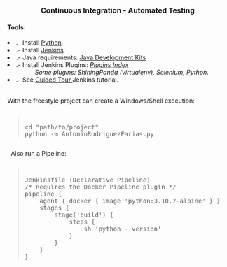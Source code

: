 <h3 align="center"> Continuous Integration - Automated Testing </h3>
<h4> Tools: </h4>
<li> .- Install  <a href="https://www.python.org/downloads/"> Python </a></li>
<li> .- Install  <a href="https://www.jenkins.io/doc/book/installing/"> Jenkins  </a></li>
<li> .- Java requirements: <a href="https://www.jenkins.io/doc/administration/requirements/java/"> Java Development Kits </a></li>
<li> .- Install Jenkins Plugins: <i><a href="https://plugins.jenkins.io/"> Plugins Index </a></i></li>
<i>&nbsp; &nbsp; &nbsp; &nbsp; &nbsp; &nbsp; &nbsp; &nbsp; Some plugins: ShiningPanda (virtualenv), Selenium, Python.</i>
<li>.- See <a href="https://www.jenkins.io/doc/pipeline/tour/getting-started/"> Guided Tour </a> Jenkins tutorial. </li>
&nbsp;&nbsp;


With the freestyle project can create a Windows/Shell execution:
<pre><blockquote>
cd "path/to/project"
python -m AntonioRodriguezFarias.py
</blockquote></pre>
&nbsp;
Also run a Pipeline:
&nbsp;&nbsp;
<pre><blockquote>
Jenkinsfile (Declarative Pipeline)
/* Requires the Docker Pipeline plugin */
pipeline {
    agent { docker { image 'python:3.10.7-alpine' } }
    stages {
        stage('build') {
            steps {
                sh 'python --version'
            }
        }
    }
}
</blockquote></pre>